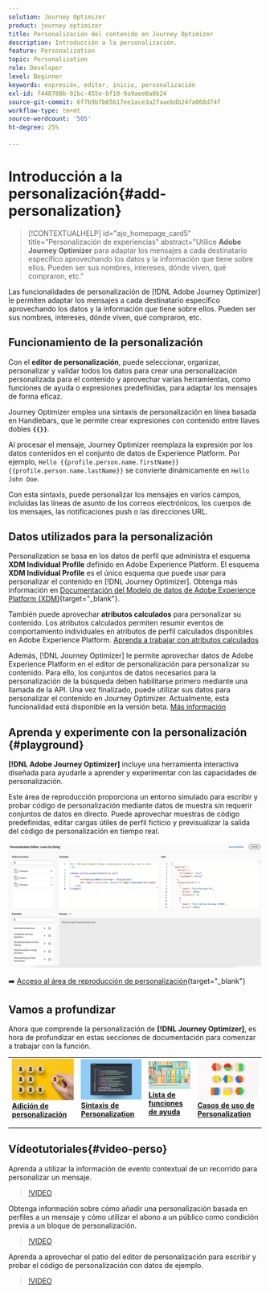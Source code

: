 ```yaml
---
solution: Journey Optimizer
product: journey optimizer
title: Personalización del contenido en Journey Optimizer
description: Introducción a la personalización.
feature: Personalization
topic: Personalization
role: Developer
level: Beginner
keywords: expresión, editor, inicio, personalización
exl-id: f448780b-91bc-455e-bf10-9a9aee0a0b24
source-git-commit: 6f7b9bfb65617ee1ace3a2faaebdb24fa068d74f
workflow-type: tm+mt
source-wordcount: '505'
ht-degree: 25%

---
```


# Introducción a la personalización{#add-personalization}

>[!CONTEXTUALHELP]
>id="ajo_homepage_card5"
>title="Personalización de experiencias"
>abstract="Utilice **Adobe Journey Optimizer** para adaptar los mensajes a cada destinatario específico aprovechando los datos y la información que tiene sobre ellos. Pueden ser sus nombres, intereses, dónde viven, qué compraron, etc."

Las funcionalidades de personalización de [!DNL Adobe Journey Optimizer] le permiten adaptar los mensajes a cada destinatario específico aprovechando los datos y la información que tiene sobre ellos. Pueden ser sus nombres, intereses, dónde viven, qué compraron, etc.

## Funcionamiento de la personalización

Con el **editor de personalización**, puede seleccionar, organizar, personalizar y validar todos los datos para crear una personalización personalizada para el contenido y aprovechar varias herramientas, como funciones de ayuda o expresiones predefinidas, para adaptar los mensajes de forma eficaz.

Journey Optimizer emplea una sintaxis de personalización en línea basada en Handlebars, que le permite crear expresiones con contenido entre llaves dobles **`{{}}`**.

Al procesar el mensaje, Journey Optimizer reemplaza la expresión por los datos contenidos en el conjunto de datos de Experience Platform. Por ejemplo, `Hello {{profile.person.name.firstName}} {{profile.person.name.lastName}}` se convierte dinámicamente en `Hello John Doe`.

Con esta sintaxis, puede personalizar los mensajes en varios campos, incluidas las líneas de asunto de los correos electrónicos, los cuerpos de los mensajes, las notificaciones push o las direcciones URL.

## Datos utilizados para la personalización

Personalization se basa en los datos de perfil que administra el esquema **XDM Individual Profile** definido en Adobe Experience Platform. El esquema **XDM Individual Profile** es el único esquema que puede usar para personalizar el contenido en [!DNL Journey Optimizer]. Obtenga más información en [Documentación del Modelo de datos de Adobe Experience Platform (XDM)](https://experienceleague.adobe.com/docs/experience-platform/xdm/home.html?lang=es){target="_blank"}.

También puede aprovechar **atributos calculados** para personalizar su contenido. Los atributos calculados permiten resumir eventos de comportamiento individuales en atributos de perfil calculados disponibles en Adobe Experience Platform. [Aprenda a trabajar con atributos calculados](../audience/computed-attributes.md)

Además, [!DNL Journey Optimizer] le permite aprovechar datos de Adobe Experience Platform en el editor de personalización para personalizar su contenido. Para ello, los conjuntos de datos necesarios para la personalización de la búsqueda deben habilitarse primero mediante una llamada de la API. Una vez finalizado, puede utilizar sus datos para personalizar el contenido en Journey Optimizer. Actualmente, esta funcionalidad está disponible en la versión beta. [Más información](../personalization/aep-data-perso.md)

## Aprenda y experimente con la personalización {#playground}

**[!DNL Adobe Journey Optimizer]** incluye una herramienta interactiva diseñada para ayudarle a aprender y experimentar con las capacidades de personalización.

Este área de reproducción proporciona un entorno simulado para escribir y probar código de personalización mediante datos de muestra sin requerir conjuntos de datos en directo. Puede aprovechar muestras de código predefinidas, editar cargas útiles de perfil ficticio y previsualizar la salida del código de personalización en tiempo real.

![área de reproducción de personalización](assets/playground.png)

➡️ [Acceso al área de reproducción de personalización](https://experienceleague.adobe.com/es/apps/journey-optimizer/ajo-personalization){target="_blank"}

## Vamos a profundizar

Ahora que comprende la personalización de **[!DNL Journey Optimizer]**, es hora de profundizar en estas secciones de documentación para comenzar a trabajar con la función.

<table style="table-layout:fixed"><tr style="border: 0;">
<td>
<a href="personalization-build-expressions.md">
<img alt="añadir personalización" src="assets/do-not-localize/add.png">
</a>
<div>
<a href="personalization-build-expressions.md"><strong>Adición de personalización</strong></a>
</div>
<p>
</td>
<td>
<a href="../personalization/personalization-syntax.md">
<img alt="Posible cliente" src="assets/do-not-localize/syntax.png">
</a>
<div><a href="../personalization/personalization-syntax.md"><strong>Sintaxis de Personalization</strong>
</div>
<p>
</td>
<td>
<a href="../personalization/functions/functions.md">
<img alt="Poco frecuente" src="assets/do-not-localize/functions.png">
</a>
<div>
<a href="../personalization/functions/functions.md"><strong>Lista de funciones de ayuda</strong></a>
</div>
<p></td>
<td>
<a href="../personalization/personalization-use-case.md">
<img alt="Poco frecuente" src="assets/do-not-localize/uc.png">
</a>
<div>
<a href="../personalization/personalization-use-case.md"><strong>Casos de uso de Personalization</strong></a>
</div>
<p></td>
</tr></table>

## Vídeotutoriales{#video-perso}

Aprenda a utilizar la información de evento contextual de un recorrido para personalizar un mensaje.

>[!VIDEO](https://video.tv.adobe.com/v/334165?quality=12)

Obtenga información sobre cómo añadir una personalización basada en perfiles a un mensaje y cómo utilizar el abono a un público como condición previa a un bloque de personalización.

>[!VIDEO](https://video.tv.adobe.com/v/334078?quality=12)

Aprenda a aprovechar el patio del editor de personalización para escribir y probar el código de personalización con datos de ejemplo.

>[!VIDEO](https://video.tv.adobe.com/v/3457868?quality=12)
